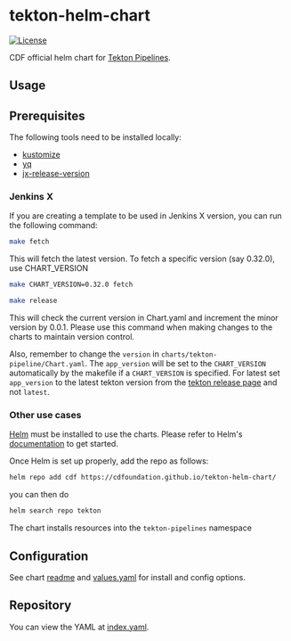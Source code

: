 # tekton-helm-chart

[![License](https://img.shields.io/badge/License-Apache%202.0-blue.svg)](https://opensource.org/licenses/Apache-2.0)

CDF official helm chart for [Tekton Pipelines](https://github.com/tektoncd/pipeline).

## Usage

## Prerequisites

The following tools need to be installed locally:

- [kustomize](https://kubectl.docs.kubernetes.io/installation/kustomize/)
- [yq](https://github.com/mikefarah/yq/#install)
- [jx-release-version](https://github.com/jenkins-x-plugins/jx-release-version)

### Jenkins X

If you are creating a template to be used in Jenkins X version, you can run the following command:

```bash
make fetch
```

This will fetch the latest version.
To fetch a specific version (say 0.32.0), use CHART_VERSION

```bash
make CHART_VERSION=0.32.0 fetch
```

```bash
make release
```
This will check the current version in Chart.yaml and increment the minor version by 0.0.1.
Please use this command when making changes to the charts to maintain version control.

Also, remember to change the `version` in `charts/tekton-pipeline/Chart.yaml`.
The `app_version` will be set to the `CHART_VERSION` automatically by the makefile if a `CHART_VERSION` is specified.
For latest set `app_version` to the latest tekton version from the [tekton release page](https://github.com/tektoncd/pipeline/releases) and not `latest`.

### Other use cases

[Helm](https://helm.sh) must be installed to use the charts.
Please refer to Helm's [documentation](https://helm.sh/docs/) to get started.

Once Helm is set up properly, add the repo as follows:

```bash
helm repo add cdf https://cdfoundation.github.io/tekton-helm-chart/
```

you can then do

```bash
helm search repo tekton
```

The chart installs resources into the `tekton-pipelines` namespace

## Configuration

See chart [readme](charts/tekton-pipeline/README.md) and [values.yaml](charts/tekton-pipeline/values.yaml) for install and config options.

## Repository

You can view the YAML at [index.yaml](https://cdfoundation.github.io/tekton-helm-chart/index.yaml).
